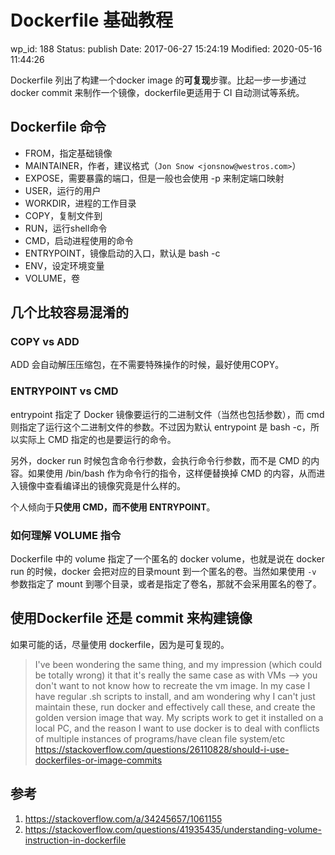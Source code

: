 # Dockerfile 基础教程


wp_id: 188
Status: publish
Date: 2017-06-27 15:24:19
Modified: 2020-05-16 11:44:26


Dockerfile 列出了构建一个docker image 的**可复现**步骤。比起一步一步通过 docker commit 来制作一个镜像，dockerfile更适用于 CI 自动测试等系统。

## Dockerfile 命令

* FROM，指定基础镜像
* MAINTAINER，作者，建议格式（`Jon Snow <jonsnow@westros.com>`）
* EXPOSE，需要暴露的端口，但是一般也会使用 -p 来制定端口映射
* USER，运行的用户
* WORKDIR，进程的工作目录
* COPY，复制文件到
* RUN，运行shell命令
* CMD，启动进程使用的命令
* ENTRYPOINT，镜像启动的入口，默认是 bash -c
* ENV，设定环境变量
* VOLUME，卷

## 几个比较容易混淆的

### COPY vs ADD

ADD 会自动解压压缩包，在不需要特殊操作的时候，最好使用COPY。

### ENTRYPOINT vs CMD

entrypoint 指定了 Docker 镜像要运行的二进制文件（当然也包括参数），而 cmd 则指定了运行这个二进制文件的参数。不过因为默认 entrypoint 是 bash -c，所以实际上 CMD 指定的也是要运行的命令。

另外，docker run 时候包含命令行参数，会执行命令行参数，而不是 CMD 的内容。如果使用 /bin/bash 作为命令行的指令，这样便替换掉 CMD 的内容，从而进入镜像中查看编译出的镜像究竟是什么样的。

个人倾向于**只使用 CMD，而不使用 ENTRYPOINT**。

### 如何理解 VOLUME 指令

Dockerfile 中的 volume 指定了一个匿名的 docker volume，也就是说在 docker run 的时候，docker 会把对应的目录mount 到一个匿名的卷。当然如果使用 `-v` 参数指定了 mount 到哪个目录，或者是指定了卷名，那就不会采用匿名的卷了。

## 使用Dockerfile 还是 commit 来构建镜像

如果可能的话，尽量使用 dockerfile，因为是可复现的。

> I've been wondering the same thing, and my impression (which could be totally wrong) it that it's really the same case as with VMs --> you don't want to not know how to recreate the vm image. In my case I have regular .sh scripts to install, and am wondering why I can't just maintain these, run docker and effectively call these, and create the golden version image that way. My scripts work to get it installed on a local PC, and the reason I want to use docker is to deal with conflicts of multiple instances of programs/have clean file system/etc 
> https://stackoverflow.com/questions/26110828/should-i-use-dockerfiles-or-image-commits

## 参考

1. https://stackoverflow.com/a/34245657/1061155
2. https://stackoverflow.com/questions/41935435/understanding-volume-instruction-in-dockerfile